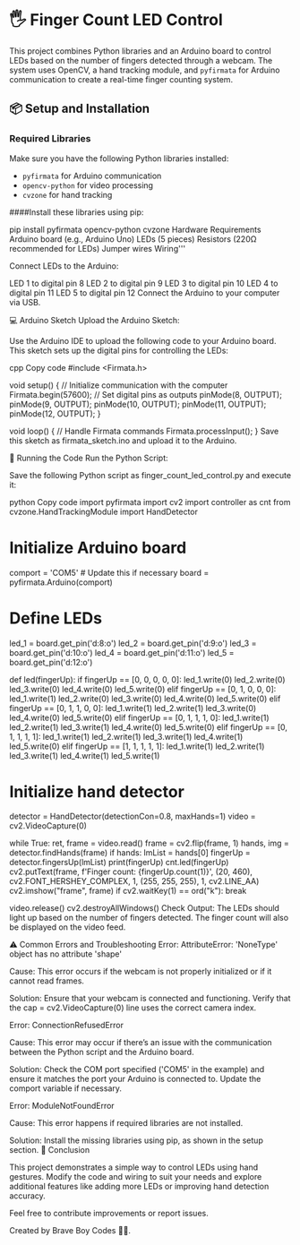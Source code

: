 # 🖐️ Finger Count LED Control

This project combines Python libraries and an Arduino board to control LEDs based on the number of fingers detected through a webcam. The system uses OpenCV, a hand tracking module, and `pyfirmata` for Arduino communication to create a real-time finger counting system.

## 📦 Setup and Installation

### Required Libraries

Make sure you have the following Python libraries installed:
- `pyfirmata` for Arduino communication
- `opencv-python` for video processing
- `cvzone` for hand tracking

####Install these libraries using pip:

pip install pyfirmata opencv-python cvzone
Hardware Requirements
Arduino board (e.g., Arduino Uno)
LEDs (5 pieces)
Resistors (220Ω recommended for LEDs)
Jumper wires
Wiring'''


Connect LEDs to the Arduino:

LED 1 to digital pin 8
LED 2 to digital pin 9
LED 3 to digital pin 10
LED 4 to digital pin 11
LED 5 to digital pin 12
Connect the Arduino to your computer via USB.

💻 Arduino Sketch
Upload the Arduino Sketch:

Use the Arduino IDE to upload the following code to your Arduino board. This sketch sets up the digital pins for controlling the LEDs:

cpp
Copy code
#include <Firmata.h>

void setup() {
    // Initialize communication with the computer
    Firmata.begin(57600);
    // Set digital pins as outputs
    pinMode(8, OUTPUT);
    pinMode(9, OUTPUT);
    pinMode(10, OUTPUT);
    pinMode(11, OUTPUT);
    pinMode(12, OUTPUT);
}

void loop() {
    // Handle Firmata commands
    Firmata.processInput();
}
Save this sketch as firmata_sketch.ino and upload it to the Arduino.

🚀 Running the Code
Run the Python Script:

Save the following Python script as finger_count_led_control.py and execute it:

python
Copy code
import pyfirmata
import cv2
import controller as cnt
from cvzone.HandTrackingModule import HandDetector

# Initialize Arduino board
comport = 'COM5'  # Update this if necessary
board = pyfirmata.Arduino(comport)

# Define LEDs
led_1 = board.get_pin('d:8:o')
led_2 = board.get_pin('d:9:o')
led_3 = board.get_pin('d:10:o')
led_4 = board.get_pin('d:11:o')
led_5 = board.get_pin('d:12:o')

def led(fingerUp):
    if fingerUp == [0, 0, 0, 0, 0]:
        led_1.write(0)
        led_2.write(0)
        led_3.write(0)
        led_4.write(0)
        led_5.write(0)
    elif fingerUp == [0, 1, 0, 0, 0]:
        led_1.write(1)
        led_2.write(0)
        led_3.write(0)
        led_4.write(0)
        led_5.write(0)
    elif fingerUp == [0, 1, 1, 0, 0]:
        led_1.write(1)
        led_2.write(1)
        led_3.write(0)
        led_4.write(0)
        led_5.write(0)
    elif fingerUp == [0, 1, 1, 1, 0]:
        led_1.write(1)
        led_2.write(1)
        led_3.write(1)
        led_4.write(0)
        led_5.write(0)
    elif fingerUp == [0, 1, 1, 1, 1]:
        led_1.write(1)
        led_2.write(1)
        led_3.write(1)
        led_4.write(1)
        led_5.write(0)
    elif fingerUp == [1, 1, 1, 1, 1]:
        led_1.write(1)
        led_2.write(1)
        led_3.write(1)
        led_4.write(1)
        led_5.write(1)

# Initialize hand detector
detector = HandDetector(detectionCon=0.8, maxHands=1)
video = cv2.VideoCapture(0)

while True:
    ret, frame = video.read()
    frame = cv2.flip(frame, 1)
    hands, img = detector.findHands(frame)
    if hands:
        lmList = hands[0]
        fingerUp = detector.fingersUp(lmList)
        print(fingerUp)
        cnt.led(fingerUp)
        cv2.putText(frame, f'Finger count: {fingerUp.count(1)}', (20, 460), cv2.FONT_HERSHEY_COMPLEX, 1, (255, 255, 255), 1, cv2.LINE_AA)
    cv2.imshow("frame", frame)
    if cv2.waitKey(1) == ord("k"):
        break

video.release()
cv2.destroyAllWindows()
Check Output: The LEDs should light up based on the number of fingers detected. The finger count will also be displayed on the video feed.

⚠️ Common Errors and Troubleshooting
Error: AttributeError: 'NoneType' object has no attribute 'shape'

Cause: This error occurs if the webcam is not properly initialized or if it cannot read frames.

Solution: Ensure that your webcam is connected and functioning. Verify that the cap = cv2.VideoCapture(0) line uses the correct camera index.

Error: ConnectionRefusedError

Cause: This error may occur if there’s an issue with the communication between the Python script and the Arduino board.

Solution: Check the COM port specified ('COM5' in the example) and ensure it matches the port your Arduino is connected to. Update the comport variable if necessary.

Error: ModuleNotFoundError

Cause: This error happens if required libraries are not installed.

Solution: Install the missing libraries using pip, as shown in the setup section.
🎉 Conclusion

This project demonstrates a simple way to control LEDs using hand gestures. Modify the code and wiring to suit your needs and explore additional features like adding more LEDs or improving hand detection accuracy.

Feel free to contribute improvements or report issues.

Created by Brave Boy Codes 👨‍💻.